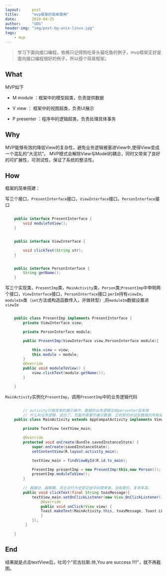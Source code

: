 ```yaml
---
layout:     post
title:      "mvp框架的简单使用"
date:       2019-04-25
author:     "GDG"
header-img: "img/post-bg-unix-linux.jpg"
tags:
    - mvp
---
```




> 学习下面向接口编程，依稀只记得狗吃骨头猫吃鱼的例子，mvp框架正好是面向接口编程很好的例子，所以搭个简易框架。



## What

MVP如下

 * M module	：框架中的模型超类，负责提供数据


 * V view	：	框架中的视图超类，负责UI展示


 * P presenter	：程序中的逻辑超类，负责处理具体事务



## Why
MVP能够有效的降低View的复杂性，避免业务逻辑被塞进View中,使得View变成一个混乱的“大泥坑”。
MVP模式会解除View与Model的耦合，同时又带来了良好的可扩展性，可测试性，保证了系统的整洁性。

## How
框架的简单搭建：

 写三个接口，`PresentInterface`接口，`ViewInterface`接口，`PersonInterface`接口


```java

 	public interface PresentInterface {
   	 	void moduleToView();
 	}

```

```java

	public interface ViewInterface {

    	void clickText(String str);
	}

```

```java

	public interface PersonInterface {
    	String getName();
	}

```
 写三个实现类，`PresentImp`类，`MainActivity`类，`Person`类;`PresentImp`中申明两个接口，`ViewInterface`接口，`PersonInterface`接口
`perIm`持有`viewIm`，`moduleIm`类（`set`方法或构造函数传入，并做转型）,将`moduleIm`数据设置进`viewIm`

```java

	public class PresentImp implements PresentInterface {
    	private ViewInterface view;

    	private PersonInterface module;

    	public PresentImp(ViewInterface view,PersonInterface module){

       		this.view = view;
        	this.module = module;
    	}
   		@Override
    	public void moduleToView() {
        	view.clickText(module.getName());
    	}

	}

```



 `MainActivity`实例化`PresentImp`，调用`PresentImp`中的业务逻辑代码

```java

		// avtivity只做简单的展示操作，数据的业务逻辑交给persenter层来做
		// 什么叫业务逻辑，说白了，页面所需要的展示数据，之前那的对这些数据的所有操作都是业务逻辑
	public class MainActivity extends AppCompatActivity implements ViewInterface {

   		private TextView textView_main;

    	@Override
    	protected void onCreate(Bundle savedInstanceState) {
        	super.onCreate(savedInstanceState);
        	setContentView(R.layout.activity_main);

        	textView_main = findViewById(R.id.tv_main);

        	PresentImp presentImp = new PresentImp(this,new Person());
        	presentImp.moduleToView();
    	}
    
    	// 越被动，越解耦，将主动行为全部交给中间商来做，没有差价，复用率高。
    	public void clickText(final String toasMessage){
        	textView_main.setOnClickListener(new View.OnClickListener() {
           		@Override
            	public void onClick(View view) {
               	Toast.makeText(MainActivity.this, toasMessage, Toast.LENGTH_SHORT).show();
            	}
        	});
   		 }

	}

```



## End

结果就是点击textView后，吐司个"尼古拉斯.帅,You are success !!!!"，就不再截图。